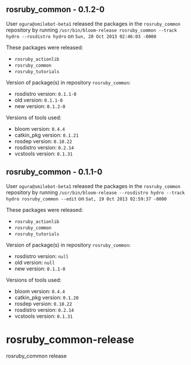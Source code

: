 ## rosruby_common - 0.1.2-0

User `ogura@smilebot-beta1` released the packages in the `rosruby_common` repository by running `/usr/bin/bloom-release rosruby_common --track hydro --rosdistro hydro` on `Sun, 20 Oct 2013 02:46:03 -0000`

These packages were released:
- `rosruby_actionlib`
- `rosruby_common`
- `rosruby_tutorials`

Version of package(s) in repository `rosruby_common`:
- rosdistro version: `0.1.1-0`
- old version: `0.1.1-0`
- new version: `0.1.2-0`

Versions of tools used:
- bloom version: `0.4.4`
- catkin_pkg version: `0.1.21`
- rosdep version: `0.10.22`
- rosdistro version: `0.2.14`
- vcstools version: `0.1.31`


## rosruby_common - 0.1.1-0

User `ogura@smilebot-beta1` released the packages in the `rosruby_common` repository by running `/usr/bin/bloom-release --rosdistro hydro --track hydro rosruby_common --edit` on `Sat, 19 Oct 2013 02:59:37 -0000`

These packages were released:
- `rosruby_actionlib`
- `rosruby_common`
- `rosruby_tutorials`

Version of package(s) in repository `rosruby_common`:
- rosdistro version: `null`
- old version: `null`
- new version: `0.1.1-0`

Versions of tools used:
- bloom version: `0.4.4`
- catkin_pkg version: `0.1.20`
- rosdep version: `0.10.22`
- rosdistro version: `0.2.14`
- vcstools version: `0.1.31`


rosruby_common-release
======================

rosruby_common release
